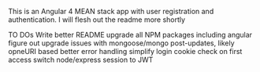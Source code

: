 This is an Angular 4 MEAN stack app with user registration and authentication. I will flesh out the readme more shortly

TO DOs
Write better README
upgrade all NPM packages including angular
figure out upgrade issues with mongoose/mongo post-updates, likely opneURI based
better error handling
simplify login cookie check on first access
switch node/express session to JWT

